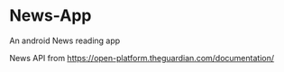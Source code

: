 # News-App
An android News reading app

News API from https://open-platform.theguardian.com/documentation/
